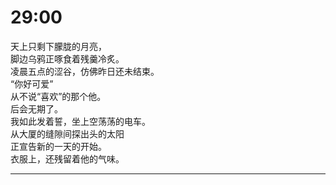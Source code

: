 # 29:00

天上只剩下朦胧的月亮，\
脚边乌鸦正啄食着残羹冷炙。\
凌晨五点的涩谷，仿佛昨日还未结束。\
“你好可爱”\
从不说“喜欢”的那个他。\
后会无期了。\
我如此发着誓，坐上空荡荡的电车。\
从大厦的缝隙间探出头的太阳\
正宣告新的一天的开始。\
衣服上，还残留着他的气味。

---
